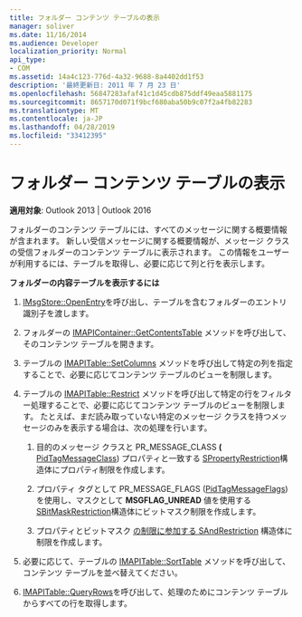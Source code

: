 ```yaml
---
title: フォルダー コンテンツ テーブルの表示
manager: soliver
ms.date: 11/16/2014
ms.audience: Developer
localization_priority: Normal
api_type:
- COM
ms.assetid: 14a4c123-776d-4a32-9688-8a4402dd1f53
description: '最終更新日: 2011 年 7 月 23 日'
ms.openlocfilehash: 56847283afaf41c1d45cdb875ddf49eaa5881175
ms.sourcegitcommit: 8657170d071f9bcf680aba50b9c07f2a4fb82283
ms.translationtype: MT
ms.contentlocale: ja-JP
ms.lasthandoff: 04/28/2019
ms.locfileid: "33412395"
---
```

# <a name="displaying-a-folder-contents-table"></a>フォルダー コンテンツ テーブルの表示

**適用対象**: Outlook 2013 | Outlook 2016 
  
フォルダーのコンテンツ テーブルには、すべてのメッセージに関する概要情報が含まれます。 新しい受信メッセージに関する概要情報が、メッセージ クラスの受信フォルダーのコンテンツ テーブルに表示されます。 この情報をユーザーが利用するには、テーブルを取得し、必要に応じて列と行を表示します。
  
**フォルダーの内容テーブルを表示するには**
  
1. [IMsgStore::OpenEntry](imsgstore-openentry.md)を呼び出し、テーブルを含むフォルダーのエントリ識別子を渡します。
    
2. フォルダーの [IMAPIContainer::GetContentsTable](imapicontainer-getcontentstable.md) メソッドを呼び出して、そのコンテンツ テーブルを開きます。 
    
3. テーブルの [IMAPITable::SetColumns](imapitable-setcolumns.md) メソッドを呼び出して特定の列を指定することで、必要に応じてコンテンツ テーブルのビューを制限します。 
    
4. テーブルの [IMAPITable::Restrict](imapitable-restrict.md) メソッドを呼び出して特定の行をフィルター処理することで、必要に応じてコンテンツ テーブルのビューを制限します。 たとえば、まだ読み取っていない特定のメッセージ クラスを持つメッセージのみを表示する場合は、次の処理を行います。 
    
    1. 目的のメッセージ クラスと PR_MESSAGE_CLASS **(** [PidTagMessageClass](pidtagmessageclass-canonical-property.md)) プロパティと一致する [SPropertyRestriction](spropertyrestriction.md)構造体にプロパティ制限を作成します。 
        
    2. プロパティ タグとして PR_MESSAGE_FLAGS ([PidTagMessageFlags](pidtagmessageflags-canonical-property.md)) を使用し、マスクとして **MSGFLAG_UNREAD** 値を使用する [SBitMaskRestriction](sbitmaskrestriction.md)構造体にビットマスク制限を作成します。
        
    3. プロパティとビットマスク [の制限に参加する SAndRestriction](sandrestriction.md) 構造体に制限を作成します。 
    
5. 必要に応じて、テーブルの [IMAPITable::SortTable](imapitable-sorttable.md) メソッドを呼び出して、コンテンツ テーブルを並べ替えてください。 
    
6. [IMAPITable::QueryRows](imapitable-queryrows.md)を呼び出して、処理のためにコンテンツ テーブルからすべての行を取得します。 
    


